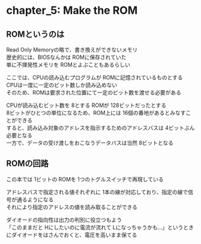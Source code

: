 # chapter_5: Make the ROM

## ROMというのは

Read Only Memoryの略で、書き換えができないメモリ  
歴史的には、BIOSなんかは ROMに保存されていた  
単に不揮発性メモリを ROMとよぶこともあるらしい  

ここでは、CPUの読み込むプログラムが ROMに記憶されているものとする  
CPUは一度に一定のビット数しか読み込めない  
そのため、ROMは要求された位置にて一定のビット数を渡せる必要がある

CPUが読み込むビット数を 8とする
ROMが 128ビットだったとする  
8ビットがひとつの単位になるため、ROM上には 16個の番地があるとみなすことができる  
すると、読み込み対象のアドレスを指示するためのアドレスバスは 4ビットぶん必要となる  
一方で、データの受け渡しをおこなうデータバスは当然 8ビットとなる

## ROMの回路

この本では 1ビットの ROMを 1つのトグルスイッチで再現している  

アドレスバスで指定される値それぞれに 1本の線が対応しており、指定の線で信号が通るようになる  
それにより指定のアドレスの値を読み取ることができる  

ダイオードの指向性は出力の判別に役立つもよう  
「このままだと Hにしたいのに電流が流れて Lになっちゃうかも...」というときにダイオードをはさんでおくと、電圧を高いまま保てる  